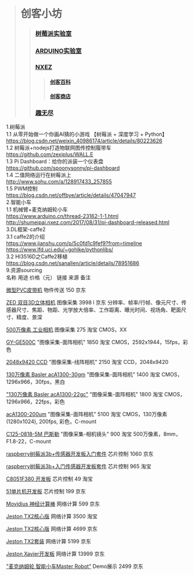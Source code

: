 ># 创客小坊
>>### [树莓派实验室](http://shumeipai.nxez.com/)
>>### [ARDUINO实验室](http://arduino.nxez.com/)
>>### [NXEZ](http://www.nxez.com/products)
>>>#### [创客百科](http://wiki.nxez.com/)
>>>#### [创客商店](https://shop67187987.taobao.com/)
>>### [趣无尽](http://www.quwj.com/)



1.树莓派 \
  1.1 从零开始做一个你画AI猜的小游戏 【树莓派 + 深度学习 + Python】\
  https://blog.csdn.net/weixin_40986174/article/details/80223626 \
  1.2 树莓派+nodejs打造物联网图传控制履带车 \
  https://github.com/zexiplus/WALL.E \
  1.3 Pi Dashboard：给你的派装一个仪表盘 \
  https://github.com/spoonysonny/pi-dashboard \
  1.4 二值网络运行在树莓派上 \
  http://www.sohu.com/a/128917433_257855 \
  1.5 PWM控制 \
  https://blog.csdn.net/offbye/article/details/47047947 \
2.智能小车 \
  1.1 机械臂+麦克纳姆轮小车 \
  https://www.arduino.cn/thread-23162-1-1.html \
  http://shumeipai.nxez.com/2017/08/31/pi-dashboard-released.html \
3.DL框架-caffe2 \
  3.1 caffe2的介绍 \
  https://www.jianshu.com/p/5c0fd1c9fef9?from=timeline \
  https://www.lfd.uci.edu/~gohlke/pythonlibs/ \
  3.2 HI3516D之Caffe2移植 \
  https://blog.csdn.net/sanallen/article/details/78951686 \
9.资源sourcing \
名称	用途	价格（元）	链接	来源	备注

[微型PVC皮带机](https://item.jd.com/14231231210.html) 	物件传送	150	 	京东

[ZED 双目3D立体相机](https://item.jd.com/11676604768.htm)	图像采集	3998	l 	京东	分辨率、帧率/行帧、像元尺寸、传感器尺寸、焦距、物距、光学放大倍率、工作距离、曝光时间、视场角、靶面尺寸、精度、景深

[500万像素 工业相机](https://item.taobao.com/item.htm?id=529567118777&ali_refid=a3_430582_1006:1123515540:N:%E5%B7%A5%E4%B8%9A%E7%9B%B8%E6%9C%BA:8db94ac900e24d37d6ebc4c6e5247396&ali_trackid=1_8db94ac900e24d37d6ebc4c6e5247396&spm=a230r.1.14.8#detail)	图像采集	275		淘宝	CMOS，XX

[GY-GE500C](https://item.taobao.com/item.htm?spm=a1z10.1-c.w4004-14968000061.33.34ce4615Hbe1C8&id=565026468291)	"图像采集-面阵相机"	1850		淘宝	CMOS，2592x1944，15fps，彩色

[2048x9420 CCD](https://item.taobao.com/item.htm?spm=a230r.1.14.244.3f475e98AcmmET&id=41888405334&ns=1&abbucket=8#detail)	"图像采集-线阵相机"	2150		淘宝	CCD，2048x9420

[130万像素 Basler acA1300-30gm](https://item.taobao.com/item.htm?spm=a230r.1.14.10.49ba5e7bKHmBzn&id=571507762721&ns=1&abbucket=8#detail)	"图像采集-面阵相机"	1400		淘宝	CMOS，1296x966，30fps，黑白

["130万像素 Basler acA1300-22gc"](https://item.taobao.com/item.htm?spm=a230r.1.14.19.1e32fdfaLwP8y4&id=567299481386&ns=1&abbucket=8#detail)	"图像采集-面阵相机"	1800		淘宝	CMOS，1296x966，22fps，彩色

[acA1300-200um](https://item.taobao.com/item.htm?spm=a230r.1.14.8.40866af8WUyRb1&id=521181562875&ns=1&abbucket=8#detail)	"图像采集-面阵相机"	5100		淘宝	CMOS，130万像素(1280x1024), 200fps, 彩色，C-mount

[C125-0818-5M 巴斯勒](https://item.taobao.com/item.htm?spm=a1z10.3-c-s.w4002-17850806492.22.109f7564fBIxDi&id=557156303964)	"图像采集-相机镜头"	900		淘宝	500万像素，8mm，F1.8-22，C-mount

[raspberry树莓派3b+传感器开发板入门套件](https://item.jd.com/29012117402.html)	芯片控制	1060		京东	

[raspberry树莓派3b+入门传感器开发板套件](https://item.taobao.com/item.htm?id=559764428517&ali_refid=a3_430673_1006:1121866132:N:%E6%A0%91%E8%8E%93%E6%B4%BE%E5%A5%97%E4%BB%B6:022095368f39fbf736f0345dd3f5e102&ali_trackid=1_022095368f39fbf736f0345dd3f5e102&spm=a2e15.8261149.07626516002.8)	芯片控制	965		淘宝	

[C8051F380 开发板](https://item.taobao.com/item.htm?id=538332532778&_u=t2dmg8j26111)	芯片控制	49		淘宝	

[51单片机开发板](https://item.jd.com/25947635693.html)	芯片控制	199		京东	

[Movidius 神经计算棒](https://item.jd.com/5725817.html) 	网络计算	599		京东	

[Jeston TX2核心版](https://item.taobao.com/item.htm?spm=a1z10.3-c-s.w4002-18244920215.36.7e6b35830TjFpS&id=554321728639)	网络计算	3500		淘宝	

[Jeston TX2核心版](https://item.jd.com/30761100936.html)	网络计算	4699		京东	

[Jeston TX2套装](https://item.jd.com/30761100936.html)	网络计算	5199		京东	

[Jeston Xavier开发板](https://item.jd.com/30761100936.html)	网络计算	13999		京东	

["麦克纳姆轮 智能小车Master Robot"](https://item.jd.com/28036798018.html)	Demo展示	2499		京东	


